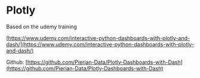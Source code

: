 # Plotly 

Based on the udemy training


[https://www.udemy.com/interactive-python-dashboards-with-plotly-and-dash/](https://www.udemy.com/interactive-python-dashboards-with-plotly-and-dash/)

Github:
[https://github.com/Pierian-Data/Plotly-Dashboards-with-Dash](https://github.com/Pierian-Data/Plotly-Dashboards-with-Dash)


